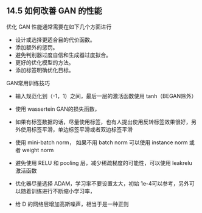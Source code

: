 

## 14.5 如何改善 GAN 的性能

优化 GAN 性能通常需要在如下几个方面进行

- 设计或选择更适合目的代价函数。
- 添加额外的惩罚。
- 避免判别器过度自信和生成器过度拟合。
- 更好的优化模型的方法。
- 添加标签明确优化目标。

GAN常用训练技巧

- 输入规范化到（-1，1）之间，最后一层的激活函数使用 tanh（BEGAN除外）

- 使用 wassertein GAN的损失函数，

- 如果有标签数据的话，尽量使用标签，也有人提出使用反转标签效果很好，另外使用标签平滑，单边标签平滑或者双边标签平滑

- 使用 mini-batch norm， 如果不用 batch norm 可以使用 instance norm 或者 weight norm

- 避免使用 RELU 和 pooling 层，减少稀疏梯度的可能性，可以使用 leakrelu 激活函数

- 优化器尽量选择 ADAM，学习率不要设置太大，初始 1e-4可以参考，另外可以随着训练进行不断缩小学习率，

- 给 D 的网络层增加高斯噪声，相当于是一种正则
